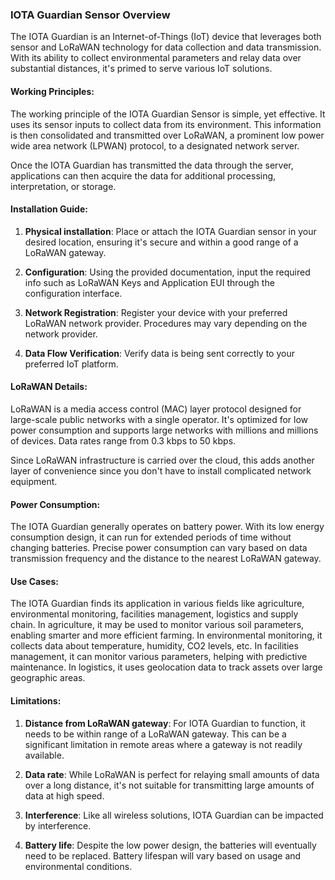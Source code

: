 ### IOTA Guardian Sensor Overview

The IOTA Guardian is an Internet-of-Things (IoT) device that leverages both sensor and LoRaWAN technology for data collection and data transmission. With its ability to collect environmental parameters and relay data over substantial distances, it's primed to serve various IoT solutions.

#### Working Principles:

The working principle of the IOTA Guardian Sensor is simple, yet effective. It uses its sensor inputs to collect data from its environment. This information is then consolidated and transmitted over LoRaWAN, a prominent low power wide area network (LPWAN) protocol, to a designated network server. 

Once the IOTA Guardian has transmitted the data through the server, applications can then acquire the data for additional processing, interpretation, or storage.

#### Installation Guide:

1. **Physical installation**: Place or attach the IOTA Guardian sensor in your desired location, ensuring it's secure and within a good range of a LoRaWAN gateway.

2. **Configuration**: Using the provided documentation, input the required info such as LoRaWAN Keys and Application EUI through the configuration interface.

3. **Network Registration**: Register your device with your preferred LoRaWAN network provider. Procedures may vary depending on the network provider.

4. **Data Flow Verification**: Verify data is being sent correctly to your preferred IoT platform.

#### LoRaWAN Details: 

LoRaWAN is a media access control (MAC) layer protocol designed for large-scale public networks with a single operator. It's optimized for low power consumption and supports large networks with millions and millions of devices. Data rates range from 0.3 kbps to 50 kbps. 

Since LoRaWAN infrastructure is carried over the cloud, this adds another layer of convenience since you don't have to install complicated network equipment. 

#### Power Consumption:

The IOTA Guardian generally operates on battery power. With its low energy consumption design, it can run for extended periods of time without changing batteries. Precise power consumption can vary based on data transmission frequency and the distance to the nearest LoRaWAN gateway.

#### Use Cases:

The IOTA Guardian finds its application in various fields like agriculture, environmental monitoring, facilities management, logistics and supply chain. In agriculture, it may be used to monitor various soil parameters, enabling smarter and more efficient farming. In environmental monitoring, it collects data about temperature, humidity, CO2 levels, etc. In facilities management, it can monitor various parameters, helping with predictive maintenance. In logistics, it uses geolocation data to track assets over large geographic areas.

#### Limitations:

1. **Distance from LoRaWAN gateway**: For IOTA Guardian to function, it needs to be within range of a LoRaWAN gateway. This can be a significant limitation in remote areas where a gateway is not readily available.

2. **Data rate**: While LoRaWAN is perfect for relaying small amounts of data over a long distance, it's not suitable for transmitting large amounts of data at high speed.

3. **Interference**: Like all wireless solutions, IOTA Guardian can be impacted by interference.

4. **Battery life**: Despite the low power design, the batteries will eventually need to be replaced. Battery lifespan will vary based on usage and environmental conditions.